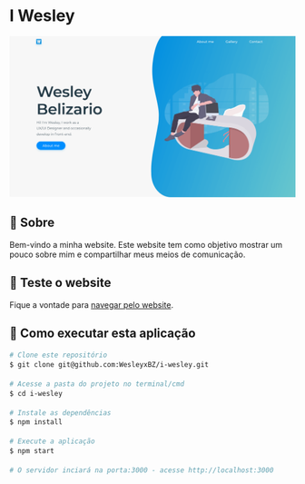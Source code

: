 # I Wesley

<img alt="Prototipo" src="https://github.com/WesleyxBZ/i-wesley/blob/master/.github/home-prototype.png">

## :page_facing_up: Sobre

Bem-vindo a minha website.
Este website tem como objetivo mostrar um pouco sobre mim e compartilhar meus meios de comunicação.

## :art: Teste o website

Fique a vontade para [navegar pelo website](https://wesleyxbz.github.io/i-wesley/).

## :construction_worker: Como executar esta aplicação

```bash
# Clone este repositório
$ git clone git@github.com:WesleyxBZ/i-wesley.git

# Acesse a pasta do projeto no terminal/cmd
$ cd i-wesley

# Instale as dependências
$ npm install

# Execute a aplicação
$ npm start

# O servidor inciará na porta:3000 - acesse http://localhost:3000
```
